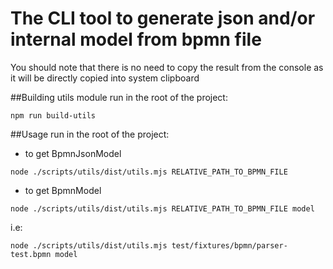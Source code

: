 # The CLI tool to generate json and/or internal model from bpmn file
You should note that there is no need to copy the result from the console as it will be directly copied into system clipboard

##Building utils module
run in the root of the project:

```npm run build-utils```

##Usage
run in the root of the project:

- to get BpmnJsonModel

```node ./scripts/utils/dist/utils.mjs RELATIVE_PATH_TO_BPMN_FILE```

- to get BpmnModel

```node ./scripts/utils/dist/utils.mjs RELATIVE_PATH_TO_BPMN_FILE model```

i.e:

```node ./scripts/utils/dist/utils.mjs test/fixtures/bpmn/parser-test.bpmn model```
